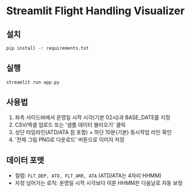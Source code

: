 
# Streamlit Flight Handling Visualizer

## 설치
```bash
pip install -r requirements.txt
```

## 실행
```bash
streamlit run app.py
```

## 사용법
1. 좌측 사이드바에서 운영일 시작 시각(기본 02시)과 BASE_DATE를 지정
2. CSV/엑셀 업로드 또는 '샘플 데이터 불러오기' 클릭
3. 상단 타임라인(ATD/ATA 점 포함) + 하단 10분(기본) 동시작업 라인 확인
4. '전체 그림 PNG로 다운로드' 버튼으로 이미지 저장

## 데이터 포맷
- 컬럼: `FLT_DEP, ATD, FLT_ARR, ATA` (ATD/ATA는 4자리 HHMM)
- 자정 넘어가는 로직: 운영일 시작 시각보다 이른 HHMM은 다음날로 자동 보정
